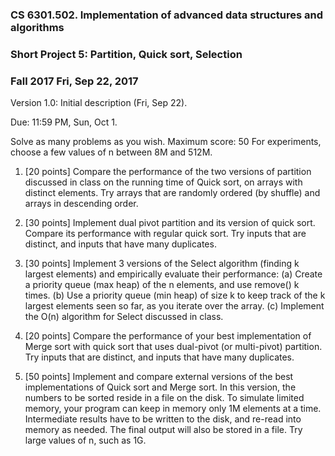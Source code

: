 
### CS 6301.502. Implementation of advanced data structures and algorithms

### Short Project 5: Partition, Quick sort, Selection
### Fall 2017 Fri, Sep 22, 2017

Version 1.0: Initial description (Fri, Sep 22).

Due: 11:59 PM, Sun, Oct 1.

Solve as many problems as you wish.  Maximum score: 50
For experiments, choose a few values of n between 8M and 512M.

1. [20 points]
   Compare the performance of the two versions of partition discussed in class
   on the running time of Quick sort, on arrays with distinct elements.
   Try arrays that are randomly ordered (by shuffle) and arrays in
   descending order.  

2. [30 points]
   Implement dual pivot partition and its version of quick sort.
   Compare its performance with regular quick sort.  Try inputs that
   are distinct, and inputs that have many duplicates.

3. [30 points]
   Implement 3 versions of the Select algorithm (finding k largest elements)
   and empirically evaluate their performance:
   (a) Create a priority queue (max heap) of the n elements, and use remove() k times.
   (b) Use a priority queue (min heap) of size k to keep track of the
       k largest elements seen so far, as you iterate over the array.
   (c) Implement the O(n) algorithm for Select discussed in class.

4. [20 points]
   Compare the performance of your best implementation of Merge sort with
   quick sort that uses dual-pivot (or multi-pivot) partition. Try inputs
   that are distinct, and inputs that have many duplicates.

5. [50 points]
   Implement and compare external versions of the best implementations of
   Quick sort and Merge sort.  In this version, the numbers to be sorted
   reside in a file on the disk.  To simulate limited memory, your program
   can keep in memory only 1M elements at a time.  Intermediate results
   have to be written to the disk, and re-read into memory as needed.
   The final output will also be stored in a file.  Try large values
   of n, such as 1G.

